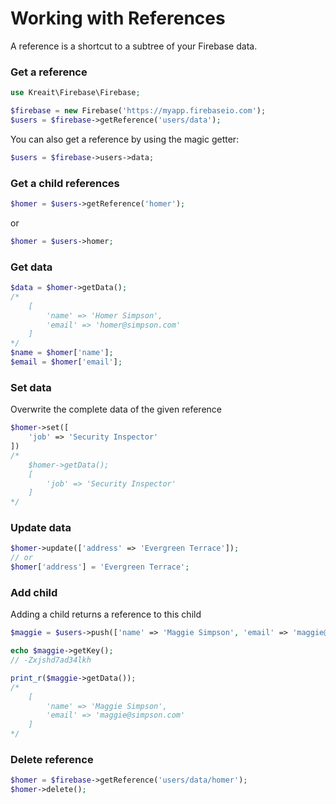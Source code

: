 # Working with References

A reference is a shortcut to a subtree of your Firebase data.

### Get a reference

```php
use Kreait\Firebase\Firebase;

$firebase = new Firebase('https://myapp.firebaseio.com');
$users = $firebase->getReference('users/data');
```

You can also get a reference by using the magic getter:

```php
$users = $firebase->users->data;
```
 

### Get a child references

```php
$homer = $users->getReference('homer');
```

or

```php
$homer = $users->homer;
```


### Get data

```php
$data = $homer->getData();
/*
    [
        'name' => 'Homer Simpson',
        'email' => 'homer@simpson.com'
    ]
*/
$name = $homer['name'];
$email = $homer['email'];
```


### Set data

Overwrite the complete data of the given reference

```php
$homer->set([
    'job' => 'Security Inspector'
])
/*
    $homer->getData();
    [
        'job' => 'Security Inspector'
    ]
*/
```

### Update data

```php
$homer->update(['address' => 'Evergreen Terrace']);
// or
$homer['address'] = 'Evergreen Terrace';
```

### Add child

Adding a child returns a reference to this child

```php
$maggie = $users->push(['name' => 'Maggie Simpson', 'email' => 'maggie@simpson.com']);

echo $maggie->getKey();
// -Zxjshd7ad34lkh

print_r($maggie->getData());
/*
    [
        'name' => 'Maggie Simpson',
        'email' => 'maggie@simpson.com'
    ]
*/
```

### Delete reference

```php
$homer = $firebase->getReference('users/data/homer');
$homer->delete();
```
